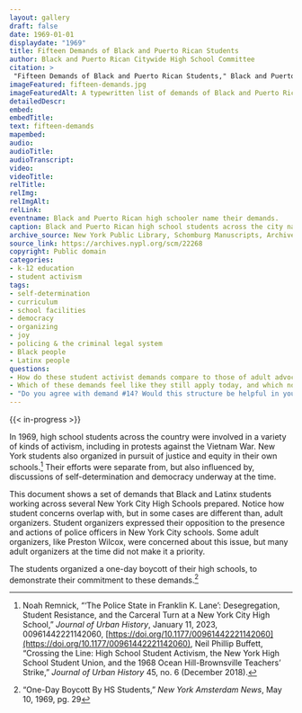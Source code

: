 ```yaml
--- 
layout: gallery
draft: false
date: 1969-01-01
displaydate: "1969"
title: Fifteen Demands of Black and Puerto Rican Students
author: Black and Puerto Rican Citywide High School Committee
citation: >
 "Fifteen Demands of Black and Puerto Rican Students," Black and Puerto Rican Citywide High School Committee, in New York City Civil Rights History Project, Accessed: [Month Day, Year], https://nyccivilrightshistory.org/gallery/fifteen-demands.
imageFeatured: fifteen-demands.jpg
imageFeaturedAlt: A typewritten list of demands of Black and Puerto Rican high-school students
detailedDescr: 
embed: 
embedTitle: 
text: fifteen-demands
mapembed: 
audio: 
audioTitle: 
audioTranscript: 
video: 
videoTitle: 
relTitle: 
relImg: 
relImgAlt: 
relLink: 
eventname: Black and Puerto Rican high schooler name their demands.
caption: Black and Puerto Rican high school students across the city named their demands for changes in their school, including calls for a role in school governance.  
archive_source: New York Public Library, Schomburg Manuscripts, Archives, and Rare Books Division, Schomburg Center for Research in Black Culture, Babette Edwards Education Reform in Harlem collection, SC MG 809, box 32, folder 32.14 
source_link: https://archives.nypl.org/scm/22268
copyright: Public domain
categories: 
- k-12 education
- student activism
tags: 
- self-determination
- curriculum
- school facilities
- democracy
- organizing
- joy
- policing & the criminal legal system
- Black people
- Latinx people
questions: 
- How do these student activist demands compare to those of adult advocating for community control? Where are they similar and where are they different?
- Which of these demands feel like they still apply today, and which no longer apply to schools, in your view? 
- "Do you agree with demand #14? Would this structure be helpful in your school? How would it be similar to or different from the governance structure of the [community control districts](/topics/who-governs-schools/community-control)"
--- 
```

 
{{< in-progress >}}

In 1969, high school students across the country were involved in a variety of kinds of activism, including in protests against the Vietnam War. New York students also organized in pursuit of justice and equity in their own schools.[^1] Their efforts were separate from, but also influenced by, discussions of self-determination and democracy underway at the time.

This document shows a set of demands that Black and Latinx students working across several New York City High Schools prepared. Notice how student concerns overlap with, but in some cases are different than, adult organizers. Student organizers expressed their opposition to the presence and actions of police officers in New York City schools. Some adult organizers, like Preston Wilcox, were concerned about this issue, but many adult organizers at the time did not make it a priority.

The students organized a one-day boycott of their high schools, to demonstrate their commitment to these demands.[^2]

[^1]: Noah Remnick, “‘The Police State in Franklin K. Lane’: Desegregation, Student Resistance, and the Carceral Turn at a New York City High School,” *Journal of Urban History*, January 11, 2023, 00961442221142060, [https://doi.org/10.1177/00961442221142060](https://doi.org/10.1177/00961442221142060), Neil Phillip Buffett, “Crossing the Line: High School Student Activism, the New York High School Student Union, and the 1968 Ocean Hill-Brownsville Teachers’ Strike,” *Journal of Urban History* 45, no. 6 (December 2018).

[^2]: “One-Day Boycott By HS Students,” *New York Amsterdam News*, May 10, 1969, pg. 29
